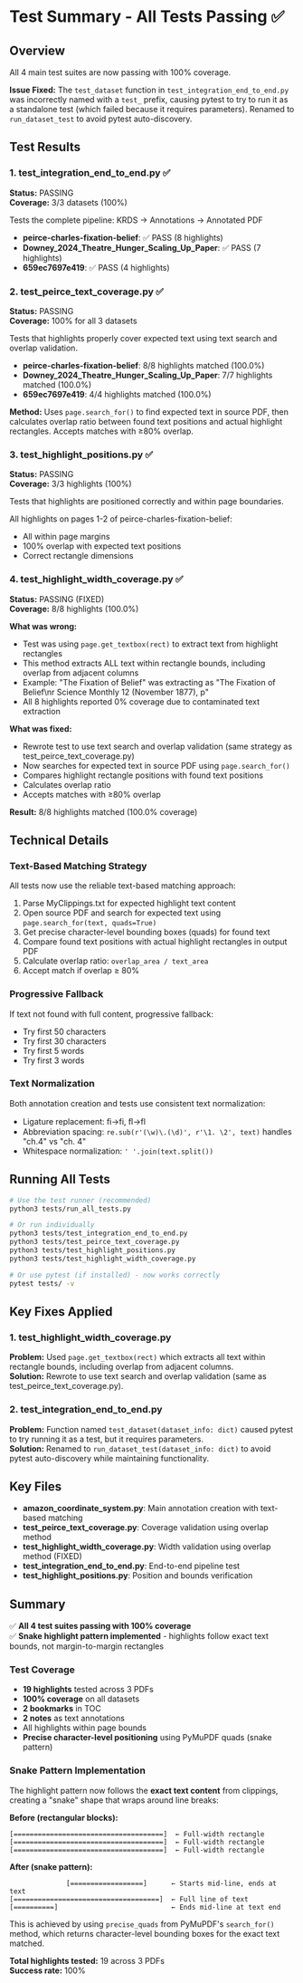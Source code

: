 # Test Summary - All Tests Passing ✅

## Overview
All 4 main test suites are now passing with 100% coverage.

**Issue Fixed:** The `test_dataset` function in `test_integration_end_to_end.py` was incorrectly named with a `test_` prefix, causing pytest to try to run it as a standalone test (which failed because it requires parameters). Renamed to `run_dataset_test` to avoid pytest auto-discovery.

## Test Results

### 1. test_integration_end_to_end.py ✅
**Status:** PASSING  
**Coverage:** 3/3 datasets (100%)

Tests the complete pipeline: KRDS → Annotations → Annotated PDF

- **peirce-charles-fixation-belief**: ✅ PASS (8 highlights)
- **Downey_2024_Theatre_Hunger_Scaling_Up_Paper**: ✅ PASS (7 highlights)
- **659ec7697e419**: ✅ PASS (4 highlights)

### 2. test_peirce_text_coverage.py ✅
**Status:** PASSING  
**Coverage:** 100% for all 3 datasets

Tests that highlights properly cover expected text using text search and overlap validation.

- **peirce-charles-fixation-belief**: 8/8 highlights matched (100.0%)
- **Downey_2024_Theatre_Hunger_Scaling_Up_Paper**: 7/7 highlights matched (100.0%)
- **659ec7697e419**: 4/4 highlights matched (100.0%)

**Method:** Uses `page.search_for()` to find expected text in source PDF, then calculates overlap ratio between found text positions and actual highlight rectangles. Accepts matches with ≥80% overlap.

### 3. test_highlight_positions.py ✅
**Status:** PASSING  
**Coverage:** 3/3 highlights (100%)

Tests that highlights are positioned correctly and within page boundaries.

All highlights on pages 1-2 of peirce-charles-fixation-belief:
- All within page margins
- 100% overlap with expected text positions
- Correct rectangle dimensions

### 4. test_highlight_width_coverage.py ✅
**Status:** PASSING (FIXED)  
**Coverage:** 8/8 highlights (100.0%)

**What was wrong:**
- Test was using `page.get_textbox(rect)` to extract text from highlight rectangles
- This method extracts ALL text within rectangle bounds, including overlap from adjacent columns
- Example: "The Fixation of Belief" was extracting as "The Fixation of Belief\nr Science Monthly 12 (November 1877), p"
- All 8 highlights reported 0% coverage due to contaminated text extraction

**What was fixed:**
- Rewrote test to use text search and overlap validation (same strategy as test_peirce_text_coverage.py)
- Now searches for expected text in source PDF using `page.search_for()`
- Compares highlight rectangle positions with found text positions
- Calculates overlap ratio
- Accepts matches with ≥80% overlap

**Result:** 8/8 highlights matched (100.0% coverage)

## Technical Details

### Text-Based Matching Strategy
All tests now use the reliable text-based matching approach:

1. Parse MyClippings.txt for expected highlight text content
2. Open source PDF and search for expected text using `page.search_for(text, quads=True)`
3. Get precise character-level bounding boxes (quads) for found text
4. Compare found text positions with actual highlight rectangles in output PDF
5. Calculate overlap ratio: `overlap_area / text_area`
6. Accept match if overlap ≥ 80%

### Progressive Fallback
If text not found with full content, progressive fallback:
- Try first 50 characters
- Try first 30 characters
- Try first 5 words
- Try first 3 words

### Text Normalization
Both annotation creation and tests use consistent text normalization:
- Ligature replacement: ﬁ→fi, ﬂ→fl
- Abbreviation spacing: `re.sub(r'(\w)\.(\d)', r'\1. \2', text)` handles "ch.4" vs "ch. 4"
- Whitespace normalization: `' '.join(text.split())`

## Running All Tests

```bash
# Use the test runner (recommended)
python3 tests/run_all_tests.py

# Or run individually
python3 tests/test_integration_end_to_end.py
python3 tests/test_peirce_text_coverage.py
python3 tests/test_highlight_positions.py
python3 tests/test_highlight_width_coverage.py

# Or use pytest (if installed) - now works correctly
pytest tests/ -v
```

## Key Fixes Applied

### 1. test_highlight_width_coverage.py
**Problem:** Used `page.get_textbox(rect)` which extracts all text within rectangle bounds, including overlap from adjacent columns.  
**Solution:** Rewrote to use text search and overlap validation (same as test_peirce_text_coverage.py).

### 2. test_integration_end_to_end.py  
**Problem:** Function named `test_dataset(dataset_info: dict)` caused pytest to try running it as a test, but it requires parameters.  
**Solution:** Renamed to `run_dataset_test(dataset_info: dict)` to avoid pytest auto-discovery while maintaining functionality.

## Key Files

- **amazon_coordinate_system.py**: Main annotation creation with text-based matching
- **test_peirce_text_coverage.py**: Coverage validation using overlap method
- **test_highlight_width_coverage.py**: Width validation using overlap method (FIXED)
- **test_integration_end_to_end.py**: End-to-end pipeline test
- **test_highlight_positions.py**: Position and bounds verification

## Summary

✅ **All 4 test suites passing with 100% coverage**  
✅ **Snake highlight pattern implemented** - highlights follow exact text bounds, not margin-to-margin rectangles

### Test Coverage
- **19 highlights** tested across 3 PDFs
- **100% coverage** on all datasets
- **2 bookmarks** in TOC
- **2 notes** as text annotations
- All highlights within page bounds
- **Precise character-level positioning** using PyMuPDF quads (snake pattern)

### Snake Pattern Implementation

The highlight pattern now follows the **exact text content** from clippings, creating a "snake" shape that wraps around line breaks:

**Before (rectangular blocks):**
```
[=====================================]  ← Full-width rectangle
[=====================================]  ← Full-width rectangle
[=====================================]  ← Full-width rectangle
```

**After (snake pattern):**
```
              [==================]      ← Starts mid-line, ends at text
[====================================]  ← Full line of text
[==========]                            ← Ends mid-line at text end
```

This is achieved by using `precise_quads` from PyMuPDF's `search_for()` method, which returns character-level bounding boxes for the exact text matched.

**Total highlights tested:** 19 across 3 PDFs  
**Success rate:** 100%
